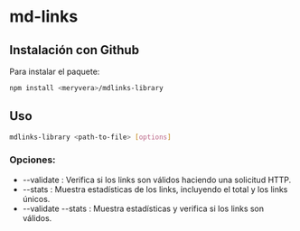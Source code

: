 # md-links

## Instalación con Github

Para instalar el paquete:

```bash
npm install <meryvera>/mdlinks-library
```

## Uso
```bash
mdlinks-library <path-to-file> [options]
```

### Opciones:
- --validate : Verifica si los links son válidos haciendo una solicitud HTTP.
- --stats : Muestra estadísticas de los links, incluyendo el total y los links únicos.
- --validate --stats : Muestra estadísticas y verifica si los links son válidos.
